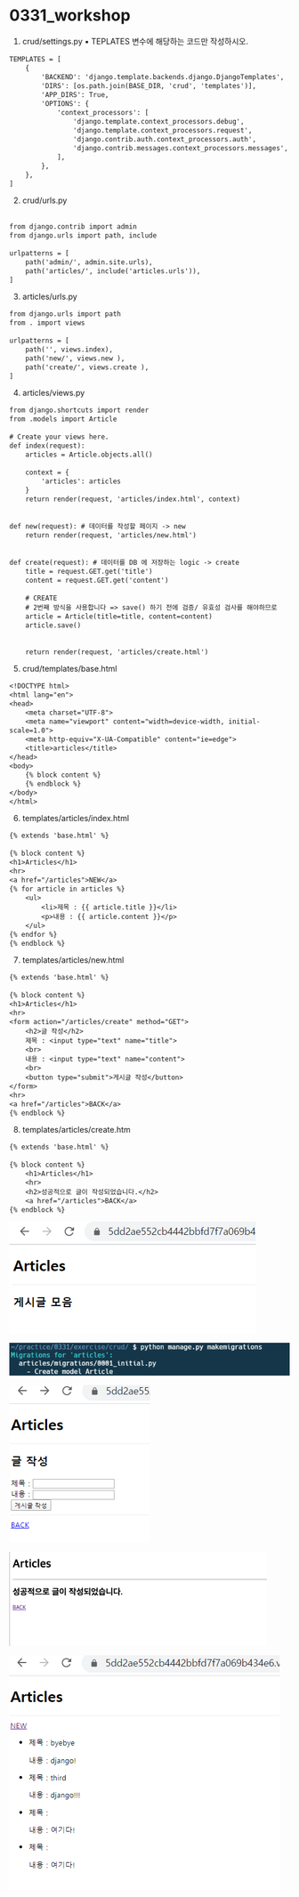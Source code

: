 # 0331_workshop

1. crud/settings.py ▪ TEPLATES 변수에 해당하는 코드만 작성하시오.

```
TEMPLATES = [
    {
        'BACKEND': 'django.template.backends.django.DjangoTemplates',
        'DIRS': [os.path.join(BASE_DIR, 'crud', 'templates')],
        'APP_DIRS': True,
        'OPTIONS': {
            'context_processors': [
                'django.template.context_processors.debug',
                'django.template.context_processors.request',
                'django.contrib.auth.context_processors.auth',
                'django.contrib.messages.context_processors.messages',
            ],
        },
    },
]
```



2. crud/urls.py

```

from django.contrib import admin
from django.urls import path, include

urlpatterns = [
    path('admin/', admin.site.urls),
    path('articles/', include('articles.urls')),
]

```



3. articles/urls.py

```
from django.urls import path
from . import views

urlpatterns = [
    path('', views.index),
    path('new/', views.new ),
    path('create/', views.create ),
]
```



4. articles/views.py

```
from django.shortcuts import render
from .models import Article

# Create your views here.
def index(request):
    articles = Article.objects.all()

    context = {
        'articles': articles
    }
    return render(request, 'articles/index.html', context)


def new(request): # 데이터를 작성할 페이지 -> new
    return render(request, 'articles/new.html')


def create(request): # 데이터를 DB 에 저장하는 logic -> create
    title = request.GET.get('title')
    content = request.GET.get('content')

    # CREATE
    # 2번째 방식을 사용합니다 => save() 하기 전에 검증/ 유효성 검사를 해야하므로
    article = Article(title=title, content=content)
    article.save()


    return render(request, 'articles/create.html')
```



5. crud/templates/base.html

```
<!DOCTYPE html>
<html lang="en">
<head>
    <meta charset="UTF-8">
    <meta name="viewport" content="width=device-width, initial-scale=1.0">
    <meta http-equiv="X-UA-Compatible" content="ie=edge">
    <title>articles</title>
</head>
<body>
    {% block content %}
    {% endblock %}
</body>
</html>
```



6. templates/articles/index.html

```
{% extends 'base.html' %}

{% block content %}
<h1>Articles</h1>
<hr>
<a href="/articles">NEW</a>
{% for article in articles %}
    <ul>
        <li>제목 : {{ article.title }}</li>
        <p>내용 : {{ article.content }}</p>
    </ul>
{% endfor %}
{% endblock %}
```



7. templates/articles/new.html

```
{% extends 'base.html' %}

{% block content %}
<h1>Articles</h1>
<hr>
<form action="/articles/create" method="GET">
    <h2>글 작성</h2>
    제목 : <input type="text" name="title">
    <br>
    내용 : <input type="text" name="content">
    <br>
    <button type="submit">게시글 작성</button>
</form>
<hr>
<a href="/articles">BACK</a>
{% endblock %}
```



8. templates/articles/create.htm

```
{% extends 'base.html' %}

{% block content %}
    <h1>Articles</h1>
    <hr>
    <h2>성공적으로 글이 작성되었습니다.</h2>
    <a href="/articles">BACK</a>
{% endblock %}
```



![image-20200331184858130](0331_workshop.assets/image-20200331184858130.png)



![image-20200331185055064](0331_workshop.assets/image-20200331185055064.png)



![image-20200331190845785](0331_workshop.assets/image-20200331190845785.png)



![image-20200331223130391](0331_workshop.assets/image-20200331223130391-1585665475008.png)





![image-20200331222614476](0331_workshop.assets/image-20200331222614476.png)